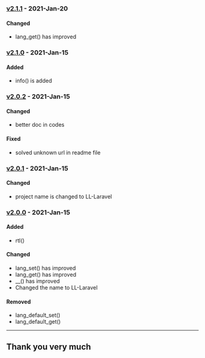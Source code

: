### [v2.1.1](https://github.com/imithu/LL-Laravel/releases/tag/v2.1.1) - 2021-Jan-20
#### Changed
- lang_get() has improved




### [v2.1.0](https://github.com/imithu/LL-Laravel/releases/tag/v2.1.0) - 2021-Jan-15
#### Added
- info() is added




### [v2.0.2](https://github.com/imithu/LL-Laravel/releases/tag/v2.0.2) - 2021-Jan-15
#### Changed
- better doc in codes

#### Fixed
- solved unknown url in readme file




### [v2.0.1](https://github.com/imithu/LL-Laravel/releases/tag/v2.0.1) - 2021-Jan-15
#### Changed
- project name is changed to LL-Laravel




### [v2.0.0](https://github.com/imithu/LL-Laravel/releases/tag/v2.0.0) - 2021-Jan-15
#### Added
- rtl()

#### Changed
- lang_set() has improved
- lang_get() has improved
- __() has improved
- Changed the name to LL-Laravel

#### Removed
- lang_default_set()
- lang_default_get()




---
## Thank you very much